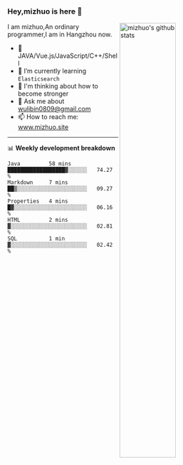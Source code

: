 ### Hey,mizhuo is here 👋

<img align="right" alt="mizhuo's github stats" width="50%" src="https://github-readme-stats.vercel.app/api?username=mizhuo&theme=tokyonight&show_icons=true">

I am mizhuo,An ordinary programmer,I am in Hangzhou now.

- 🔭 JAVA/Vue.js/JavaScript/C++/Shell
- 🌱 I’m currently learning `Elasticsearch`
- 🤔 I'm thinking about how to become stronger
- 💬 Ask me about wulibin0809@gmail.com
- 📫 How to reach me: www.mizhuo.site

---
📊 **Weekly development breakdown**

<!--START_SECTION:waka-->
```text
Java         58 mins         ██████████████████▓░░░░░░   74.27 % 
Markdown     7 mins          ██▒░░░░░░░░░░░░░░░░░░░░░░   09.27 % 
Properties   4 mins          █▓░░░░░░░░░░░░░░░░░░░░░░░   06.16 % 
HTML         2 mins          ▓░░░░░░░░░░░░░░░░░░░░░░░░   02.81 % 
SQL          1 min           ▓░░░░░░░░░░░░░░░░░░░░░░░░   02.42 % 
```
<!--END_SECTION:waka-->
